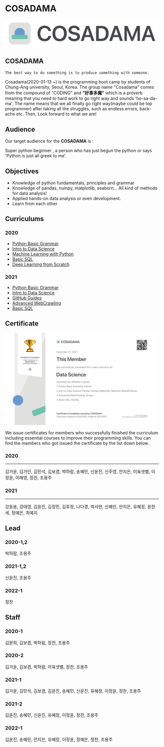 # COSADAMA

![cosadama](./profile/contents/logo_long_2021.png)

## COSADAMA

```
The best way to do something is to produce something with someone.
```

Cosadama(2020-01-13 ~) is the programming boot camp by students of Chung-Ang university, Seoul, Korea. The group name "Cosadama" comes from the compound of  "CODING" and **"好事多魔"** which is a proverb meaning that you need to hard work to go right way and sounds 'ho-sa-da-ma'. The name means that we all finally go right way(maybe could be top programmer) after taking all the struggles, such as endless errors, back-ache etc. Then, Look forward to what we are!

## Audience

Our target audience for the __COSADAMA__ is :

Super python beginner , a person who has just begun the python or says 'Python is just all greek to me'.

## Objectives
- Knowledge of python fundamentals, principles and grammar
- Knowledge of pandas, numpy, matplotlib, seaborn... All kind of methods for data analysis!
- Applied hands-on data analysis or even development.
- Learn from each other

## Curriculums
### 2020
- [Python Basic Grammar]()
- [Intro to Data Science]()
- [Machine Learning with Python]()
- [Basic SQL]()
- [Deep Learning from Scratch]()
### 2021
- [Python Basic Grammar](https://github.com/Team-COSADAMA/2021-Curriculum/tree/main/Python-Basic-Grammar)
- [Intro to Data Science](https://github.com/Team-COSADAMA/2021-Curriculum/tree/main/Intro-to-Data-Science)
- [GitHub Guides](https://github.com/Team-COSADAMA/2021-Curriculum/tree/main/GitHub-Guides)
- [Advanced WebCrawling](https://github.com/Team-COSADAMA/2021-Curriculum/tree/main/Advanced-WebCrawling)
- [Basic SQL](https://github.com/Team-COSADAMA/2021-Curriculum/tree/main/Basic-SQL)
## Certificate
![Certificate for 2021 Members](./profile/contents/Certificate_members_cosadama.png)

We issue certificates for members who successfully finished the curriculum including essential courses to improve their programming skills. You can find the members who got issued the certificate by the list down below.

### 2020
---
김가윤, 김가인, 김민석, 김보겸, 박하람, 송혜민, 신윤진, 신주영, 안지은, 이육샛별, 이정윤, 이해영, 정찬, 조용주

### 2021
---
강동용, 강태영, 김윤진, 김정민, 김후정, 나다경, 박서현, 신혜린, 안지은, 유혜정, 윤한세, 정예은, 최예지

## Lead
### 2020-1,2

박하람, 조용주
### 2021-1,2

신윤진, 조용주
### 2022-1

정찬

## Staff
### 2020-1

김문희, 김보겸, 박하람, 정찬, 조용주
### 2020-2

김가윤, 김보겸, 박하람, 이육샛별, 정찬, 조용주
### 2021-1

김가윤, 김민석, 김보겸, 김윤진, 송혜민, 신윤진, 유혜정, 이정윤, 정찬, 조용주
### 2021-2

김윤진, 송혜민, 신윤진, 유혜정, 이정윤, 정찬, 조용주
### 2022-1

김윤진, 송혜민, 안지은, 유혜정, 이정윤, 정예은, 정찬, 조용주
